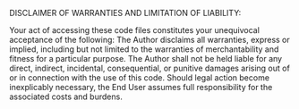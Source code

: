 
DISCLAIMER OF WARRANTIES AND LIMITATION OF LIABILITY: 

Your act of accessing these code files constitutes your unequivocal acceptance of the following: The Author disclaims all warranties, express or implied, including but not limited to the warranties of merchantability and fitness for a particular purpose. The Author shall not be held liable for any direct, indirect, incidental, consequential, or punitive damages arising out of or in connection with the use of this code.  Should legal action become inexplicably necessary, the End User assumes full responsibility for the associated costs and burdens.
